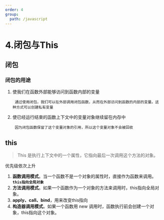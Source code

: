 ```yaml
---
order: 4
group:
  path: /javascript
---
```

# 4.闭包与This
## 闭包
### 闭包的用途
1. 使我们在函数外部能够访问到函数内部的变量

        通过使用闭包，我们可以在外部调用闭包函数，从而在外部访问到函数的内部的变量。这种方式可以创建私有变量
2. 使已经运行结束的函数上下文中的变量对象继续留在内存中

        因为闭包函数保留了这个变量对象的引用，所以这个变量对象不会被回收

## this
> This 是执行上下文中的一个属性，它指向最后一次调用这个方法的对象。

优先级依次上升
1. **函数调用模式**。当一个函数不是一个对象的属性时，直接作为函数来调用。**`this指向全局对象`**
2. **方法调用模式**。如果一个函数作为一个对象的方法来调用时，this指向全局对象。
3. **apply、call、bind**，用来改变this指向
4. **构造器调用模式**。如果一个函数用 new 调用时，函数执行前会创建一个对象，this指向这个对象。

